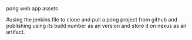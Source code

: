 pong web app assets

#using the jenkins file to clone and pull a pong project from github and publishing using its build number as an version and store it on nexus as an artifact.